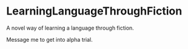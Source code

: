 LearningLanguageThroughFiction
==============================

A novel way of learning a language through fiction.

Message me to get into alpha trial.
